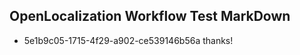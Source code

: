 ## OpenLocalization Workflow Test MarkDown

* 5e1b9c05-1715-4f29-a902-ce539146b56a 
thanks!



<!--HONumber=Jan16_HO2-->
